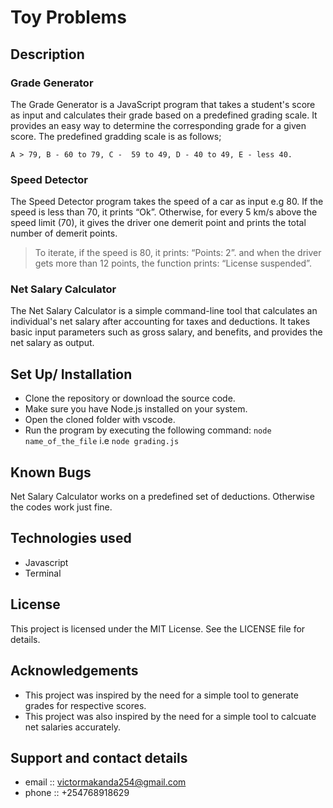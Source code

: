 # Toy Problems

## Description

### Grade Generator
 The Grade Generator is a JavaScript program that takes a student's score as input and calculates their grade based on a predefined grading scale. It provides an easy way to determine the corresponding grade for a given score.
 The predefined gradding scale is as follows; 

    A > 79, B - 60 to 79, C -  59 to 49, D - 40 to 49, E - less 40.

### Speed Detector
The Speed Detector program takes the speed of a car as input e.g 80. If the speed is less than 70, it prints “Ok”. Otherwise, for every 5 km/s above the speed limit (70), it gives the driver one demerit point and prints the total number of demerit points.

> To iterate, if the speed is 80, it prints: “Points: 2”. and when the driver gets more than 12 points, the function prints: “License suspended”.

### Net Salary Calculator
The Net Salary Calculator is a simple command-line tool that calculates an individual's net salary after accounting for taxes and deductions. It takes basic input parameters such as gross salary, and benefits, and provides the net salary as output.

## Set Up/ Installation 
- Clone the repository or download the source code.
- Make sure you have Node.js installed on your system.
- Open the cloned folder with vscode.
- Run the program by executing the following command: `node name_of_the_file` i.e `node grading.js`

   
## Known Bugs
Net Salary Calculator works on a predefined set of deductions. Otherwise the codes work just fine.

## Technologies used
- Javascript
- Terminal

## License
This project is licensed under the MIT License. See the LICENSE file for details.

## Acknowledgements
- This project was inspired by the need for a simple tool to generate grades for respective scores.
- This project was also inspired by the need for a simple tool to calcuate net salaries accurately.


## Support and contact details
- email :: victormakanda254@gmail.com
- phone :: +254768918629
